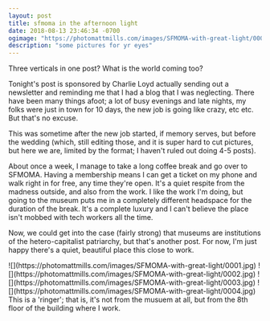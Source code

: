 ```yaml
---
layout: post
title: sfmoma in the afternoon light
date: 2018-08-13 23:46:34 -0700
ogimage: "https://photomattmills.com/images/SFMOMA-with-great-light/0004.jpg"
description: "some pictures for yr eyes"
---
```


Three verticals in one post? What is the world coming too?

Tonight's post is sponsored by Charlie Loyd actually sending out a newsletter and reminding me that I had a blog that I was neglecting. There have been many things afoot; a lot of busy evenings and late nights, my folks were just in town for 10 days, the new job is going like crazy, etc etc. But that's no excuse.

This was sometime after the new job started, if memory serves, but before the wedding (which, still editing those, and it is super hard to cut pictures, but here we are, limited by the format; I haven't ruled out doing 4-5 posts).

About once a week, I manage to take a long coffee break and go over to SFMOMA. Having a membership means I can get a ticket on my phone and walk right in for free, any time they're open. It's a quiet respite from the madness outside, and also from the work. I like the work I'm doing, but going to the museum puts me in a completely different headspace for the duration of the break. It's a complete luxury and I can't believe the place isn't mobbed with tech workers all the time.

Now, we could get into the case (fairly strong) that museums are institutions of the hetero-capitalist patriarchy, but that's another post. For now, I'm just happy there's a quiet, beautiful place this close to work.

<span style="display:block;" class="center">
  ![](https://photomattmills.com/images/SFMOMA-with-great-light/0001.jpg)
<span class="caption"></span>
![](https://photomattmills.com/images/SFMOMA-with-great-light/0002.jpg)
<span class="caption"></span>
![](https://photomattmills.com/images/SFMOMA-with-great-light/0003.jpg)
<span class="caption"></span>
![](https://photomattmills.com/images/SFMOMA-with-great-light/0004.jpg)
<span class="caption">This is a 'ringer'; that is, it's not from the musuem at all, but from the 8th floor of the building where I work.</span>
</span>
